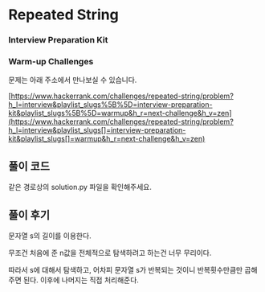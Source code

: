 # Repeated String

### Interview Preparation Kit

### Warm-up Challenges



문제는 아래 주소에서 만나보실 수 있습니다.

[https://www.hackerrank.com/challenges/repeated-string/problem?h_l=interview&playlist_slugs%5B%5D=interview-preparation-kit&playlist_slugs%5B%5D=warmup&h_r=next-challenge&h_v=zen](https://www.hackerrank.com/challenges/repeated-string/problem?h_l=interview&playlist_slugs[]=interview-preparation-kit&playlist_slugs[]=warmup&h_r=next-challenge&h_v=zen)



## 풀이 코드

같은 경로상의 solution.py 파일을 확인해주세요.



## 풀이 후기

문자열 s의 길이를 이용한다.

무조건 처음에 준 n값을 전체적으로 탐색하려고 하는건 너무 무리이다.

따라서 s에 대해서 탐색하고, 어차피 문자열 s가 반복되는 것이니 반복횟수만큼만 곱해주면 된다. 이후에 나머지는 직접 처리해준다.